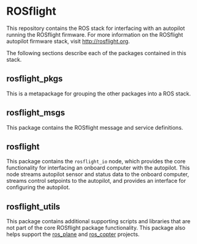 # ROSflight

This repository contains the ROS stack for interfacing with an autopilot running the ROSflight firmware. For more information on the ROSflight autopilot firmware stack, visit http://rosflight.org.

The following sections describe each of the packages contained in this stack.

## rosflight_pkgs

This is a metapackage for grouping the other packages into a ROS stack.

## rosflight_msgs

This package contains the ROSflight message and service definitions.

## rosflight

This package contains the `rosflight_io` node, which provides the core functionality for interfacing an onboard computer with the autopilot. This node streams autopilot sensor and status data to the onboard computer, streams control setpoints to the autopilot, and provides an interface for configuring the autopilot.

## rosflight_utils

This package contains additional supporting scripts and libraries that are not part of the core ROSflight package functionality. This package also helps support the [ros_plane](https://github.com/byu-magicc/ros_plane) and [ros_copter](https://github.com/byu-magicc/ros_copter) projects.
